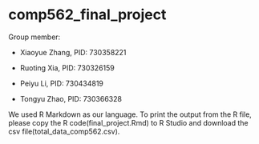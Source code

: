 # comp562_final_project
Group member: 

* Xiaoyue Zhang, PID: 730358221

* Ruoting Xia, PID: 730326159

* Peiyu Li, PID: 730434819

* Tongyu Zhao, PID: 730366328

We used R Markdown as our language. To print the output from the R file, please copy the R code(final_project.Rmd) to R Studio and download the csv file(total_data_comp562.csv).

